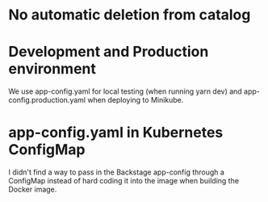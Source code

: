 # No automatic deletion from catalog

# Development and Production environment
We use app-config.yaml for local testing (when running yarn dev) and app-config.production.yaml when deploying to Minikube.

# app-config.yaml in Kubernetes ConfigMap
I didn't find a way to pass in the Backstage app-config through a ConfigMap instead of hard coding it into the image when building the Docker image.